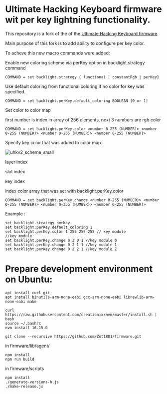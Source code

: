 # Ultimate Hacking Keyboard firmware wit per key lightning functionality.

This repository is a fork of the  of the [Ultimate Hacking Keyboard firmware](https://github.com/UltimateHackingKeyboard/firmware).

Main purpose of this fork is to add ability to configure per key color. 

To acheve this new macro commands were added:

Enable new coloring scheme via perKey option in backlight.strategy command

    COMMAND = set backlight.strategy { functional | constantRgb | perKey}

Use default coloring from functional coloring if no color for key was specified.

    COMMAND = set backlight.perKey.default_coloring BOOLEAN [0 or 1]

Set color to color map

first number is index in array of 256 elements, next 3 numbers are rgb color

    COMMAND = set backlight.perKey.color <number 0-255 (NUMBER)> <number 0-255 (NUMBER)> <number 0-255 (NUMBER)> <number 0-255 (NUMBER)>

Specify key color that was added to color map.

![uhkv2_scheme_small](https://user-images.githubusercontent.com/14919498/198552064-bc501fbd-5378-4a77-9007-0690c6033d59.JPEG)

layer index

slot index

key index

index color array that was set with backlight.perKey.color

    COMMAND = set backlight.perKey.change <number 0-255 (NUMBER)> <number 0-255 (NUMBER)> <number 0-255 (NUMBER)> <number 0-255 (NUMBER)>

Example :

    set backlight.strategy perKey
    set backlight.perKey.default_coloring 1
    set backlight.perKey.color 1 255 255 255 // key module
    //key module
    set backlight.perKey.change 0 2 0 1 //key module 0
    set backlight.perKey.change 0 2 1 1 //key module 1
    set backlight.perKey.change 0 2 2 1 //key module 2


# Prepare development environment on Ubuntu:

    apt install curl git
    apt install binutils-arm-none-eabi gcc-arm-none-eabi libnewlib-arm-none-eabi make

    curl https://raw.githubusercontent.com/creationix/nvm/master/install.sh | bash 
    source ~/.bashrc 
    nvm install 16.15.0

    git clone --recursive https://github.com/Zot1881/firmware.git

in firmware/lib/agent/

    npm install 
    npm run build

in firmware/scripts

    npm install
    ./generate-versions-h.js
    ./make-release.js

